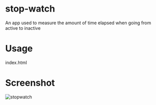 # stop-watch
An app used to measure the amount of time elapsed when going from active to inactive

# Usage
index.html

# Screenshot
![stopwatch](https://user-images.githubusercontent.com/31448950/33103643-48b1221c-ced8-11e7-859e-1e03e12fda66.gif)
